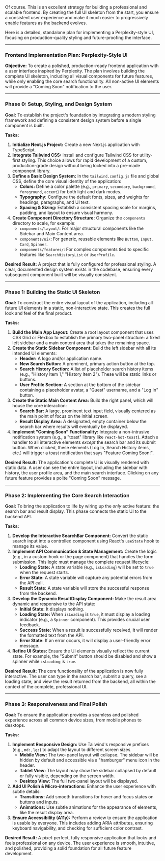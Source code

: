Of course. This is an excellent strategy for building a professional and scalable frontend. By creating the full UI skeleton from the start, you ensure a consistent user experience and make it much easier to progressively enable features as the backend evolves.

Here is a detailed, standalone plan for implementing a Perplexity-style UI, focusing on production-quality styling and future-proofing the interface.

***

### **Frontend Implementation Plan: Perplexity-Style UI**

**Objective:** To create a polished, production-ready frontend application with a user interface inspired by Perplexity. The plan involves building the complete UI skeleton, including all visual components for future features, while only enabling the core search functionality. All non-active UI elements will provide a "Coming Soon" notification to the user.

---

### **Phase 0: Setup, Styling, and Design System**

**Goal:** To establish the project's foundation by integrating a modern styling framework and defining a consistent design system before a single component is built.

**Tasks:**

1.  **Initialize Next.js Project:** Create a new Next.js application with TypeScript.
2.  **Integrate Tailwind CSS:** Install and configure Tailwind CSS for utility-first styling. This choice allows for rapid development of a custom, production-grade design without being locked into a pre-made component library.
3.  **Define a Basic Design System:** In the `tailwind.config.js` file and global CSS, define the core visual identity of the application:
    *   **Colors:** Define a color palette (e.g., `primary`, `secondary`, `background`, `foreground`, `accent`) for both light and dark modes.
    *   **Typography:** Configure the default fonts, sizes, and weights for headings, paragraphs, and UI text.
    *   **Spacing & Sizing:** Establish a consistent spacing scale for margins, padding, and layout to ensure visual harmony.
4.  **Create Component Directory Structure:** Organize the `components` directory to scale, for example:
    *   `components/layout/`: For major structural components like the Sidebar and Main Content area.
    *   `components/ui/`: For generic, reusable elements like `Button`, `Input`, `Card`, `Spinner`.
    *   `components/features/`: For complex components tied to specific features like `SearchHistoryList` or `UserProfile`.

**Desired Result:** A project that is fully configured for professional styling. A clear, documented design system exists in the codebase, ensuring every subsequent component built will be visually consistent.

---

### **Phase 1: Building the Static UI Skeleton**

**Goal:** To construct the entire visual layout of the application, including all future UI elements in a static, non-interactive state. This creates the full look and feel of the final product.

**Tasks:**

1.  **Build the Main App Layout:** Create a root layout component that uses CSS Grid or Flexbox to establish the primary two-panel structure: a fixed left sidebar and a main content area that takes the remaining space.
2.  **Create the Static Sidebar Component:** Build the left sidebar with all its intended UI elements:
    *   **Header:** A logo and/or application name.
    *   **New Search Button:** A prominent, primary action button at the top.
    *   **Search History Section:** A list of placeholder search history items (e.g., "History Item 1," "History Item 2"). These will be static links or buttons.
    *   **User Profile Section:** A section at the bottom of the sidebar containing a placeholder avatar, a "Guest" username, and a "Log In" button.
3.  **Create the Static Main Content Area:** Build the right panel, which will house the core interaction:
    *   **Search Bar:** A large, prominent text input field, visually centered as the main point of focus on the initial screen.
    *   **Result Display Area:** A designated, empty container below the search bar where results will eventually be displayed.
4.  **Implement "Coming Soon" Functionality:** Integrate a non-intrusive notification system (e.g., a "toast" library like `react-hot-toast`). Attach a handler to all interactive elements *except* the search bar and its submit button. When clicked, these elements (Log In, Search History items, etc.) will trigger a toast notification that says "Feature Coming Soon!".

**Desired Result:** The application's complete UI is visually rendered with static data. A user can see the entire layout, including the sidebar with history, the user profile area, and the main search interface. Clicking on any future feature provides a polite "Coming Soon" message.

---

### **Phase 2: Implementing the Core Search Interaction**

**Goal:** To bring the application to life by wiring up the *only* active feature: the search bar and result display. This phase connects the static UI to the backend API.

**Tasks:**

1.  **Develop the Interactive SearchBar Component:** Convert the static search input into a controlled component using React's `useState` hook to manage its value.
2.  **Implement API Communication & State Management:** Create the logic (e.g., in a custom hook or the page component) that handles the form submission. This logic must manage the complete request lifecycle:
    *   **Loading State:** A state variable (e.g., `isLoading`) will be set to `true` when the request starts.
    *   **Error State:** A state variable will capture any potential errors from the API call.
    *   **Result State:** A state variable will store the successful response from the backend.
3.  **Develop the Dynamic ResultDisplay Component:** Make the result area dynamic and responsive to the API state:
    *   **Initial State:** It displays nothing.
    *   **Loading State:** When `isLoading` is `true`, it must display a loading indicator (e.g., a `Spinner` component). This provides crucial user feedback.
    *   **Success State:** When a result is successfully received, it will render the formatted text from the API.
    *   **Error State:** If an error occurs, it will display a user-friendly error message.
4.  **Refine UI States:** Ensure the UI elements visually reflect the current state. For example, the "Submit" button should be disabled and show a spinner while `isLoading` is `true`.

**Desired Result:** The core functionality of the application is now fully interactive. The user can type in the search bar, submit a query, see a loading state, and view the result returned from the backend, all within the context of the complete, professional UI.

---

### **Phase 3: Responsiveness and Final Polish**

**Goal:** To ensure the application provides a seamless and polished experience across all common device sizes, from mobile phones to desktops.

**Tasks:**

1.  **Implement Responsive Design:** Use Tailwind's responsive prefixes (e.g., `md:`, `lg:`) to adapt the layout to different screen sizes.
    *   **Mobile View:** The two-panel layout will collapse. The sidebar will be hidden by default and accessible via a "hamburger" menu icon in the header.
    *   **Tablet View:** The layout may show the sidebar collapsed by default or fully visible, depending on the screen width.
    *   **Desktop View:** The full two-panel layout will be displayed.
2.  **Add UI Polish & Micro-interactions:** Enhance the user experience with subtle details:
    *   **Transitions:** Add smooth transitions for hover and focus states on buttons and inputs.
    *   **Animations:** Use subtle animations for the appearance of elements, like the result display area.
3.  **Ensure Accessibility (A11y):** Perform a review to ensure the application is usable by everyone. This includes adding ARIA attributes, ensuring keyboard navigability, and checking for sufficient color contrast.

**Desired Result:** A pixel-perfect, fully responsive application that looks and feels professional on any device. The user experience is smooth, intuitive, and polished, providing a solid foundation for all future feature development.